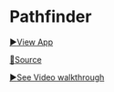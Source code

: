 ---
---

# Pathfinder

[:arrow_forward:View App](https://shubhamcanmakecommit.github.io/pathfinder)

[:book:Source](https://github.com/ShubhamCanMakeCommit/pathfinder)

[:arrow_forward:See Video walkthrough](https://www.youtube.com/watch?v=nBUtmzgOamg&feature=youtu.be)
